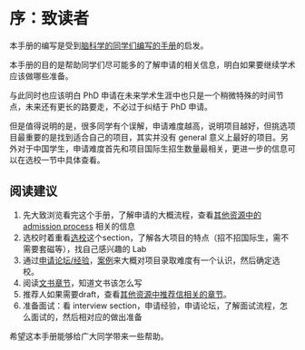 # 序：致读者

本手册的编写是受到[脑科学的同学们编写的手册](https://brainphd-cn.github.io/handbook/)的启发。

本手册的目的是帮助同学们尽可能多的了解申请的相关信息，明白如果要继续学术应该做哪些准备。

与此同时也应该明白 PhD 申请在未来学术生涯中也只是一个稍微特殊的时间节点，未来还有更长的路要走，不必过于纠结于 PhD 申请。

但是值得说明的是，很多同学有个误解，申请难度越高，说明项目越好，但挑选项目最重要的是找到适合自己的项目，其实并没有 general 意义上最好的项目。另外对于中国学生，申请难度首先和项目国际生招生数量最相关，更进一步的信息可以在选校一节中具体查看。

## 阅读建议

1. 先大致浏览看完这个手册，了解申请的大概流程，查看[其他资源中的 admission process](https://compbio-phd-cn.github.io/handbook/other_resource/) 相关的信息
2. 选校时着重看[选校](https://compbio-phd-cn.github.io/handbook/Program_list/)这个section，了解各大项目的特点（招不招国际生，需不需要套磁等），找自己感兴趣的 Lab
3. 通过[申请论坛/经验](https://compbio-phd-cn.github.io/handbook/other_resource/)，[案例](https://compbio-phd-cn.github.io/handbook/example/)来大概对项目录取难度有一个认识，然后确定选校。
4. 阅读[文书章节](https://compbio-phd-cn.github.io/handbook/PS_CV/)，知道文书该怎么写
5. 推荐人如果需要draft，查看[其他资源中推荐信相关的章节](https://compbio-phd-cn.github.io/handbook/other_resource/)。
6. 准备面试：看 interview section，申请经验，申请论坛，了解面试流程，怎么面试的，然后相对应的做出准备



希望这本手册能够给广大同学带来一些帮助。 